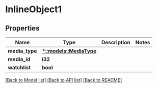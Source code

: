 # InlineObject1

## Properties

Name | Type | Description | Notes
------------ | ------------- | ------------- | -------------
**media_type** | [***::models::MediaType**](media-type.md) |  | 
**media_id** | **i32** |  | 
**watchlist** | **bool** |  | 

[[Back to Model list]](../README.md#documentation-for-models) [[Back to API list]](../README.md#documentation-for-api-endpoints) [[Back to README]](../README.md)


